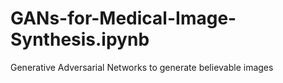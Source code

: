 # GANs-for-Medical-Image-Synthesis.ipynb
Generative Adversarial Networks to generate believable images
